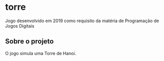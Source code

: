 # torre
Jogo desenvolvido em 2019 como requisito da matéria de Programação de Jogos Digitais

## Sobre o projeto
O jogo simula uma Torre de Hanoi.

